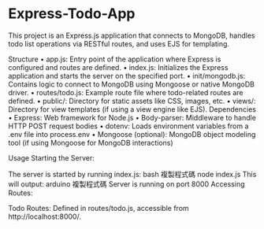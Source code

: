 # Express-Todo-App
This project is an Express.js application that connects to MongoDB, handles todo list operations via RESTful routes, and uses EJS for templating.

Structure
•	app.js: Entry point of the application where Express is configured and routes are defined.
•	index.js: Initializes the Express application and starts the server on the specified port.
•	init/mongodb.js: Contains logic to connect to MongoDB using Mongoose or native MongoDB driver.
•	routes/todo.js: Example route file where todo-related routes are defined.
•	public/: Directory for static assets like CSS, images, etc.
•	views/: Directory for view templates (if using a view engine like EJS).
Dependencies
•	Express: Web framework for Node.js
•	Body-parser: Middleware to handle HTTP POST request bodies
•	dotenv: Loads environment variables from a .env file into process.env
•	Mongoose (optional): MongoDB object modeling tool (if using Mongoose for MongoDB interactions)

Usage
Starting the Server:

The server is started by running index.js:
bash
複製程式碼
node index.js
This will output:
arduino
複製程式碼
Server is running on port 8000
Accessing Routes:

Todo Routes:
Defined in routes/todo.js, accessible from http://localhost:8000/.
